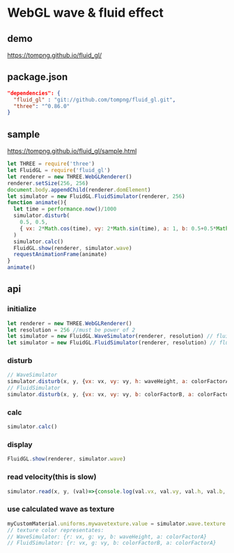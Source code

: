 # WebGL wave & fluid effect

## demo
https://tompng.github.io/fluid_gl/

## package.json
```json
"dependencies": {
  "fluid_gl" : "git://github.com/tompng/fluid_gl.git",
  "three": "^0.86.0"
}
```

## sample
https://tompng.github.io/fluid_gl/sample.html
```js
let THREE = require('three')
let FluidGL = require('fluid_gl')
let renderer = new THREE.WebGLRenderer()
renderer.setSize(256, 256)
document.body.appendChild(renderer.domElement)
let simulator = new FluidGL.FluidSimulator(renderer, 256)
function animate(){
  let time = performance.now()/1000
  simulator.disturb(
    0.5, 0.5,
    { vx: 2*Math.cos(time), vy: 2*Math.sin(time), a: 1, b: 0.5+0.5*Math.sin(time/3) }
  )
  simulator.calc()
  FluidGL.show(renderer, simulator.wave)
  requestAnimationFrame(animate)
}
animate()
```

## api

### initialize
```javascript
let renderer = new THREE.WebGLRenderer()
let resolution = 256 //must be power of 2
let simulator = new FluidGL.WaveSimulator(renderer, resolution) // fluid with wave height
let simulator = new FluidGL.FluidSimulator(renderer, resolution) // fluid without wave height
```

### disturb
```javascript
// WaveSimulator
simulator.disturb(x, y, {vx: vx, vy: vy, h: waveHeight, a: colorFactorA})
// FluidSimulator
simulator.disturb(x, y, {vx: vx, vy: vy, b: colorFactorB, a: colorFactorA})
```

### calc
```javascript
simulator.calc()
```

### display
```javascript
FluidGL.show(renderer, simulator.wave)
```

### read velocity(this is slow)
```javascript
simulator.read(x, y, (val)=>{console.log(val.vx, val.vy, val.h, val.b, val.a)})
```

### use calculated wave as texture
```javascript
myCustomMaterial.uniforms.mywavetexture.value = simulator.wave.texture
// texture color representates:
// WaveSimulator: {r: vx, g: vy, b: waveHeight, a: colorFactorA}
// FluidSimulator: {r: vx, g: vy, b: colorFactorB, a: colorFactorA}
```
